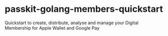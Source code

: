 # passkit-golang-members-quickstart
Quickstart to create, distribute, analyse and manage your Digital Membership for Apple Wallet and Google Pay
